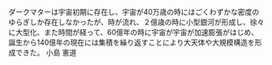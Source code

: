 ダークマターは宇宙初期に存在し、宇宙が40万歳の時にはごくわずかな密度のゆらぎしか存在しなかったが、時が流れ、２億歳の時に小型銀河が形成し、徐々に大型化、また時間が経って、60億年の時に宇宙が宇宙が加速膨張がはじめ、誕生から140億年の現在には集積を繰り返すことにより大天体や大規模構造を形成できた。
小島 憲道